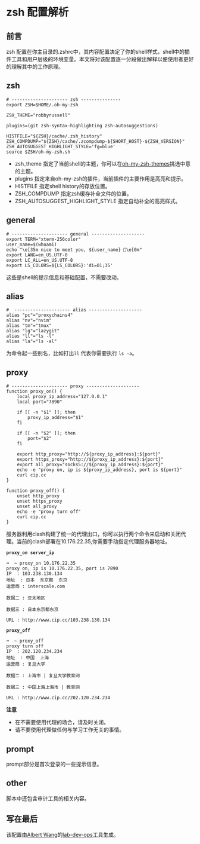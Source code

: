 # zsh 配置解析

## 前言

zsh 配置在你主目录的.zshrc中，其内容配置决定了你的shell样式，shell中的插件工具和用户层级的环境变量。本文将对该配置逐一分段做出解释以便使用者更好的理解其中的工作原理。

## zsh 

```shell
# --------------------- zsh ---------------
export ZSH=$HOME/.oh-my-zsh

ZSH_THEME="robbyrussell"

plugins=(git zsh-syntax-highlighting zsh-autosuggestions)

HISTFILE="${ZSH}/cache/.zsh_history"
ZSH_COMPDUMP="${ZSH}/cache/.zcompdump-${SHORT_HOST}-${ZSH_VERSION}"
ZSH_AUTOSUGGEST_HIGHLIGHT_STYLE='fg=blue'
source $ZSH/oh-my-zsh.sh
```

+ zsh_theme 指定了当前shell的主题，你可以在[oh-my-zsh-themes](https://github.com/ohmyzsh/ohmyzsh/wiki/Themes)挑选中意的主题。
+ plugins 指定来自oh-my-zsh的插件，当前插件的主要作用是高亮和提示。
+ HISTFILE 指定shell history的存放位置。
+ ZSH_COMPDUMP 指定zsh缓存补全文件的位置。
+ ZSH_AUTOSUGGEST_HIGHLIGHT_STYLE 指定自动补全的高亮样式。

## general

```shell
# --------------------- general --------------------
export TERM="xterm-256color"
user_name=$(whoami)
echo "\e[35m nice to meet you, ${user_name} 🚀\e[0m"
export LANG=en_US.UTF-8
export LC_ALL=en_US.UTF-8
export LS_COLORS=${LS_COLORS}:'di=01;35'
```

这些是shell的提示信息和基础配置，不需要改动。

## alias

```shell
#  --------------------- alias --------------------
alias "pc"="proxychains4"
alias "nv"="nvim"
alias "tm"="tmux"
alias "lg"="lazygit"
alias "ll"="ls -l"
alias "la"="ls -al"
```

为命令起一些别名，比如打出`ll` 代表你需要执行 `ls -a`。

## proxy

```shell
# --------------------- proxy --------------------
function proxy_on() {
    local proxy_ip_address="127.0.0.1"
    local port="7890"

    if [[ -n "$1" ]]; then
        proxy_ip_address="$1"
    fi

    if [[ -n "$2" ]]; then
        port="$2"
    fi

    export http_proxy="http://${proxy_ip_address}:${port}"
    export https_proxy="http://${proxy_ip_address}:${port}"
    export all_proxy="socks5://${proxy_ip_address}:${port}"
    echo -e "proxy on, ip is ${proxy_ip_address}, port is ${port}"
    curl cip.cc
}

function proxy_off() {
    unset http_proxy
    unset https_proxy
    unset all_proxy
    echo -e "proxy turn off"
    curl cip.cc
}
```

服务器利用clash构建了统一的代理出口，你可以执行两个命令来启动和关闭代理。当前的clash部署在10.176.22.35,你需要手动指定代理服务器地址。

**`proxy_on server_ip`**

```shell
➜  ~ proxy_on 10.176.22.35
proxy on, ip is 10.176.22.35, port is 7890
IP	: 103.238.130.134
地址	: 日本  东京都  东京
运营商	: interscale.com

数据二	: 亚太地区

数据三	: 日本东京都东京

URL	: http://www.cip.cc/103.238.130.134
```

**`proxy_off`**

``` shell
➜  ~ proxy_off
proxy turn off
IP	: 202.120.234.234
地址	: 中国  上海
运营商	: 复旦大学

数据二	: 上海市 | 复旦大学教育网

数据三	: 中国上海上海市 | 教育网

URL	: http://www.cip.cc/202.120.234.234
```

**注意**

+ 在不需要使用代理的场合，请及时关闭。
+ 请不要使用代理做任何与学习工作无关的事情。


## prompt

prompt部分是首次登录的一些提示信息。

## other

脚本中还包含审计工具的相关内容。


## 写在最后

该配置由[Albert Wang](https://github.com/Albert26193)的[lab-dev-ops](https://github.com/Albert26193/lab-server-ops)工具生成。